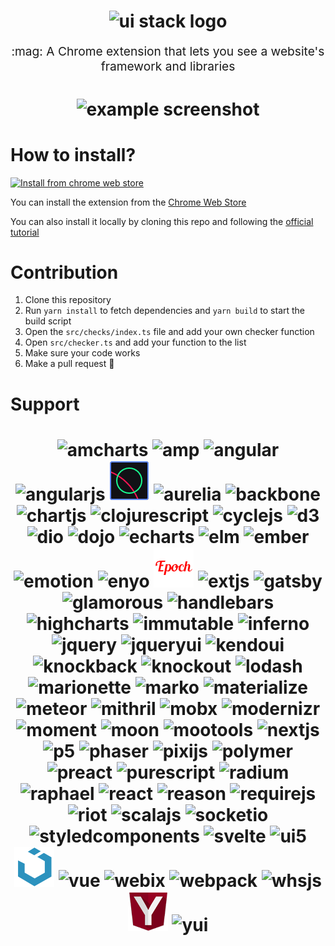 <h1 align="center">
  <img src="https://i.imgur.com/rr3Otln.png" alt="ui stack logo" title="UI Stack logo">
  <br>
</h1>
<p align="center" style="font-size: 1.2rem;">:mag: A Chrome extension that lets you see a website's framework and libraries</p>

<h1 align="center">
  <img src="https://i.imgur.com/qqGLEFs.png" alt="example screenshot" title="Example screenshot">
  <br>
</h1>

# How to install?

[![Install from chrome web store](https://developer.chrome.com/webstore/images/ChromeWebStore_Badge_v2_340x96.png)](https://chrome.google.com/webstore/detail/ui-stack/ijagbooglignnjecmjnmdfapfbgblkdk)

You can install the extension from the [Chrome Web Store](https://chrome.google.com/webstore/detail/ui-stack/ijagbooglignnjecmjnmdfapfbgblkdk)

You can also install it locally by cloning this repo and following the [official tutorial](https://developer.chrome.com/extensions/getstarted#unpacked)

# Contribution

1. Clone this repository
2. Run `yarn install` to fetch dependencies and `yarn build` to start the build script
3. Open the `src/checks/index.ts` file and add your own checker function
4. Open `src/checker.ts` and add your function to the list
5. Make sure your code works
6. Make a pull request :rocket:

# Support

<h1 align="center">
  <img src="https://raw.githubusercontent.com/gigobyte/ui-stack/master/images/amcharts.png" alt="amcharts" title="amCharts">
  <img src="https://raw.githubusercontent.com/gigobyte/ui-stack/master/images/amp.png" alt="amp" title="AMP">
  <img src="https://raw.githubusercontent.com/gigobyte/ui-stack/master/images/angular.png" alt="angular" title="Angular">
  <img src="https://raw.githubusercontent.com/gigobyte/ui-stack/master/images/angularjs.png" alt="angularjs" title="AngularJS">
  <img src="https://raw.githubusercontent.com/gigobyte/ui-stack/master/images/anime.png" alt="anime" title="anime">
  <img src="https://raw.githubusercontent.com/gigobyte/ui-stack/master/images/aurelia.png" alt="aurelia" title="Aurelia">
  <img src="https://raw.githubusercontent.com/gigobyte/ui-stack/master/images/backbone.png" alt="backbone" title="Backbone.js">
  <img src="https://raw.githubusercontent.com/gigobyte/ui-stack/master/images/chartjs.png" alt="chartjs" title="Chart.js">
  <img src="https://raw.githubusercontent.com/gigobyte/ui-stack/master/images/clojurescript.png" alt="clojurescript" title="ClojureScript">
  <img src="https://raw.githubusercontent.com/gigobyte/ui-stack/master/images/cyclejs.png" alt="cyclejs" title="Cycle.js">
  <img src="https://raw.githubusercontent.com/gigobyte/ui-stack/master/images/d3.png" alt="d3" title="D3.js">
  <img src="https://raw.githubusercontent.com/gigobyte/ui-stack/master/images/dio.png" alt="dio" title="DIO">
  <img src="https://raw.githubusercontent.com/gigobyte/ui-stack/master/images/dojo.png" alt="dojo" title="Dojo">
  <img src="https://raw.githubusercontent.com/gigobyte/ui-stack/master/images/echarts.png" alt="echarts" title="ECharts">
  <img src="https://raw.githubusercontent.com/gigobyte/ui-stack/master/images/elm.png" alt="elm" title="Elm">
  <img src="https://raw.githubusercontent.com/gigobyte/ui-stack/master/images/ember.png" alt="ember" title="Ember.js">
  <img src="https://raw.githubusercontent.com/gigobyte/ui-stack/master/images/emotion.png" alt="emotion" title="emotion">
  <img src="https://raw.githubusercontent.com/gigobyte/ui-stack/master/images/enyo.png" alt="enyo" title="Enyo">
  <img src="https://raw.githubusercontent.com/gigobyte/ui-stack/master/images/epoch.png" alt="epoch" title="Epoch">
  <img src="https://raw.githubusercontent.com/gigobyte/ui-stack/master/images/extjs.png" alt="extjs" title="Ext JS">
  <img src="https://raw.githubusercontent.com/gigobyte/ui-stack/master/images/gatsby.png" alt="gatsby" title="Gatsby">
  <img src="https://raw.githubusercontent.com/gigobyte/ui-stack/master/images/glamorous.png" alt="glamorous" title="glamorous">
  <img src="https://raw.githubusercontent.com/gigobyte/ui-stack/master/images/handlebars.png" alt="handlebars" title="Handlebars">
  <img src="https://raw.githubusercontent.com/gigobyte/ui-stack/master/images/highcharts.png" alt="highcharts" title="Highcharts">
  <img src="https://raw.githubusercontent.com/gigobyte/ui-stack/master/images/immutable.png" alt="immutable" title="Immutable">
  <img src="https://raw.githubusercontent.com/gigobyte/ui-stack/master/images/inferno.png" alt="inferno" title="Inferno">
  <img src="https://raw.githubusercontent.com/gigobyte/ui-stack/master/images/jquery.png" alt="jquery" title="jQuery">
  <img src="https://raw.githubusercontent.com/gigobyte/ui-stack/master/images/jqueryui.png" alt="jqueryui" title="jQuery UI">
  <img src="https://raw.githubusercontent.com/gigobyte/ui-stack/master/images/kendoui.png" alt="kendoui" title="KendoUI">
  <img src="https://raw.githubusercontent.com/gigobyte/ui-stack/master/images/knockback.png" alt="knockback" title="Knockback.js">
  <img src="https://raw.githubusercontent.com/gigobyte/ui-stack/master/images/knockout.png" alt="knockout" title="Knockout">
  <img src="https://raw.githubusercontent.com/gigobyte/ui-stack/master/images/lodash.png" alt="lodash" title="Lodash">
  <img src="https://raw.githubusercontent.com/gigobyte/ui-stack/master/images/marionette.png" alt="marionette" title="Marionette">
  <img src="https://raw.githubusercontent.com/gigobyte/ui-stack/master/images/marko.png" alt="marko" title="Marko">
  <img src="https://raw.githubusercontent.com/gigobyte/ui-stack/master/images/materialize.png" alt="materialize" title="Materialize">
  <img src="https://raw.githubusercontent.com/gigobyte/ui-stack/master/images/meteor.png" alt="meteor" title="Meteor">
  <img src="https://raw.githubusercontent.com/gigobyte/ui-stack/master/images/mithril.png" alt="mithril" title="Mithril">
  <img src="https://raw.githubusercontent.com/gigobyte/ui-stack/master/images/mobx.png" alt="mobx" title="MobX">
  <img src="https://raw.githubusercontent.com/gigobyte/ui-stack/master/images/modernizr.png" alt="modernizr" title="Modernizr">
  <img src="https://raw.githubusercontent.com/gigobyte/ui-stack/master/images/moment.png" alt="moment" title="Moment.js">
  <img src="https://raw.githubusercontent.com/gigobyte/ui-stack/master/images/moon.png" alt="moon" title="Moon">
  <img src="https://raw.githubusercontent.com/gigobyte/ui-stack/master/images/mootools.png" alt="mootools" title="MooTools">
  <img src="https://raw.githubusercontent.com/gigobyte/ui-stack/master/images/nextjs.png" alt="nextjs" title="Next.js">
  <img src="https://raw.githubusercontent.com/gigobyte/ui-stack/master/images/p5.png" alt="p5" title="p5.js">
  <img src="https://raw.githubusercontent.com/gigobyte/ui-stack/master/images/phaser.png" alt="phaser" title="Phaser">
  <img src="https://raw.githubusercontent.com/gigobyte/ui-stack/master/images/pixijs.png" alt="pixijs" title="PixiJS">
  <img src="https://raw.githubusercontent.com/gigobyte/ui-stack/master/images/polymer.png" alt="polymer" title="Polymer">
  <img src="https://raw.githubusercontent.com/gigobyte/ui-stack/master/images/preact.png" alt="preact" title="Preact">
  <img src="https://raw.githubusercontent.com/gigobyte/ui-stack/master/images/purescript.png" alt="purescript" title="PureScript">
  <img src="https://raw.githubusercontent.com/gigobyte/ui-stack/master/images/radium.png" alt="radium" title="Radium">
  <img src="https://raw.githubusercontent.com/gigobyte/ui-stack/master/images/raphael.png" alt="raphael" title="Raphaël">
  <img src="https://raw.githubusercontent.com/gigobyte/ui-stack/master/images/react.png" alt="react" title="React">
  <img src="https://raw.githubusercontent.com/gigobyte/ui-stack/master/images/reason.png" alt="reason" title="Reason">
  <img src="https://raw.githubusercontent.com/gigobyte/ui-stack/master/images/requirejs.png" alt="requirejs" title="RequireJS">
  <img src="https://raw.githubusercontent.com/gigobyte/ui-stack/master/images/riot.png" alt="riot" title="Riot">
  <img src="https://raw.githubusercontent.com/gigobyte/ui-stack/master/images/scalajs.png" alt="scalajs" title="Scala.js">
  <img src="https://raw.githubusercontent.com/gigobyte/ui-stack/master/images/socketio.png" alt="socketio" title="socket.io">
  <img src="https://raw.githubusercontent.com/gigobyte/ui-stack/master/images/styledcomponents.png" alt="styledcomponents" title="styled-components">
  <img src="https://raw.githubusercontent.com/gigobyte/ui-stack/master/images/svelte.png" alt="svelte" title="Svelte">
  <img src="https://raw.githubusercontent.com/gigobyte/ui-stack/master/images/ui5.png" alt="ui5" title="UI5">
  <img src="https://raw.githubusercontent.com/gigobyte/ui-stack/master/images/uikit.png" alt="uikit" title="UIkit">
  <img src="https://raw.githubusercontent.com/gigobyte/ui-stack/master/images/vue.png" alt="vue" title="Vue">
  <img src="https://raw.githubusercontent.com/gigobyte/ui-stack/master/images/webix.png" alt="webix" title="webix">
  <img src="https://raw.githubusercontent.com/gigobyte/ui-stack/master/images/webpack.png" alt="webpack" title="Webpack">
  <img src="https://raw.githubusercontent.com/gigobyte/ui-stack/master/images/whsjs.png" alt="whsjs" title="whs.js">
  <img src="https://raw.githubusercontent.com/gigobyte/ui-stack/master/images/yalla.png" alt="yalla" title="YallaJS">
  <img src="https://raw.githubusercontent.com/gigobyte/ui-stack/master/images/yui.png" alt="yui" title="YUI">
  <br />
</h1>
